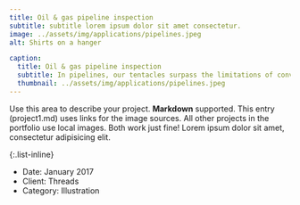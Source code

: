 ```yaml
---
title: Oil & gas pipeline inspection
subtitle: subtitle lorem ipsum dolor sit amet consectetur.
image: ../assets/img/applications/pipelines.jpeg
alt: Shirts on a hanger

caption:
  title: Oil & gas pipeline inspection
  subtitle: In pipelines, our tentacles surpass the limitations of conventional scopes, effortlessly navigating bends and traversing lengths that were once inaccessible. 
  thumbnail: ../assets/img/applications/pipelines.jpeg
---
```


Use this area to describe your project. **Markdown** supported. This entry (project1.md) uses links for the image sources. All other projects in the portfolio use local images. Both work just fine! Lorem ipsum dolor sit amet, consectetur adipisicing elit.

{:.list-inline}

- Date: January 2017
- Client: Threads
- Category: Illustration

